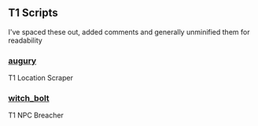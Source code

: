 ## T1 Scripts

I've spaced these out, added comments and generally unminified them for readability

### [augury](https://github.com/notarikon-nz/hackmud/blob/main/t1/augury.js)

T1 Location Scraper

### [witch_bolt](https://github.com/notarikon-nz/hackmud/blob/main/t1/witch_bolt.js)

T1 NPC Breacher
